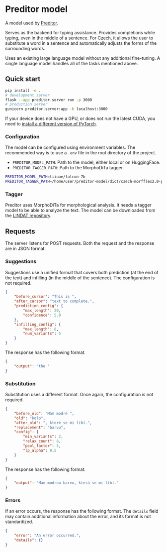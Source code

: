 # Preditor model

A model used by [Preditor](https://github.com/kulisak12/preditor).

Serves as the backend for typing assistance.
Provides completions while typing, even in the middle of a sentence.
For Czech, it allows the user to substitute a word in a sentence
and automatically adjusts the forms of the surrounding words.

Uses an existing large language model without any additional fine-tuning.
A single language model handles all of the tasks mentioned above.

## Quick start

```bash
pip install -e .
# development server
flask --app preditor.server run -p 3000
# production server
gunicorn preditor.server:app -b localhost:3000
```

If your device does not have a GPU, or does not run the latest CUDA, you need to
[install a different version of PyTorch](https://pytorch.org/get-started/locally/).

### Configuration

The model can be configured using environment variables.
The recommended way is to use a `.env` file in the root directory of the project.

- `PREDITOR_MODEL_PATH`: Path to the model, either local or on HuggingFace.
- `PREDITOR_TAGGER_PATH`: Path to the MorphoDiTa tagger.

```bash
PREDITOR_MODEL_PATH=tiiuae/falcon-7b
PREDITOR_TAGGER_PATH=/home/user/preditor-model/dict/czech-morfflex2.0-pdtc1.0-220710.tagger
```

### Tagger

Preditor uses MorphoDiTa for morphological analysis.
It needs a tagger model to be able to analyze the text.
The model can be downloaded from the
[LINDAT repository](https://lindat.mff.cuni.cz/repository/xmlui/handle/11234/1-4794?locale-attribute=en).

## Requests

The server listens for POST requests.
Both the request and the response are in JSON format.

### Suggestions

Suggestions use a unified format that covers both
prediction (at the end of the text) and infilling (in the middle of the sentence).
The configuration is not required.

```json
{
    "before_cursor": "This is ",
    "after_cursor": "text to complete.",
    "prediction_config": {
        "max_length": 20,
        "confidence": 5.0
    },
    "infilling_config": {
        "max_length": 8,
        "num_variants": 5
    }
}
```

The response has the following format.

```json
{
    "output": "the "
}
```

### Substitution

Substitution uses a different format.
Once again, the configuration is not required.

```json
{
    "before_old": "Mám modré ",
    "old": "kolo",
    "after_old": ", které se mi líbí.",
    "replacement": "barvu",
    "config": {
        "min_variants": 2,
        "relax_count": 8,
        "pool_factor": 5,
        "lp_alpha": 0.5
    }
}
```

The response has the following format.

```json
{
    "output": "Mám modrou barvu, která se mi líbí."
}
```

### Errors

If an error occurs, the response has the following format.
The `details` field may contain additional information about the error,
and its format is not standardized.

```json
{
    "error": "An error occurred.",
    "details": {}
}
```
